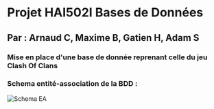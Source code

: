# Projet HAI502I Bases de Données
## Par : Arnaud C, Maxime B, Gatien H, Adam S
### Mise en place d'une base de donnée reprenant celle du jeu Clash Of Clans



### Schema entité-association de la BDD :
![Schema EA](https://github.com/Gaiko19/ProjetBDD/blob/main/schemaEA-BDD.svg)
